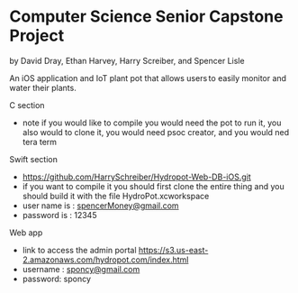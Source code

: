 # Computer Science Senior Capstone Project
by David Dray, Ethan Harvey, Harry Screiber, and Spencer Lisle

An iOS application and IoT plant pot that allows users to easily monitor and water their plants.

C section

- note if you would like to compile you would need the pot to run it, you also would to clone it, you would need psoc creator, and you would ned tera term

Swift section

- https://github.com/HarrySchreiber/Hydropot-Web-DB-iOS.git
- if you want to compile it you should first clone the entire thing and you should build it with the file HydroPot.xcworkspace
- user name is : spencerMoney@gmail.com
- password is : 12345


Web app

- link to access the admin portal https://s3.us-east-2.amazonaws.com/hydropot.com/index.html
- username : sponcy@gmail.com
- password: sponcy
